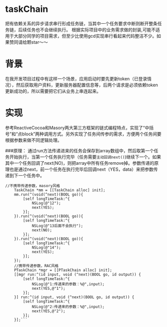 # taskChain
把有依赖关系的异步请求串行形成任务链，当其中一个任务要求中断则断开整条任务链，后续任务也不会继续执行。
根据实际项目中的业务需求做的封装,可能不适用于大部分同学的项目需求，但至少比使用gcd实现串行看起来代码整洁不少。如果赞同请给颗star～～
# 背景
在我开发项目过程中有这样一个场景，应用启动时要先更新token（已登录情况），然后获取用户资料，更新服务器配置信息等，后两个请求是必须依赖token更新成功的，所以需要把它们从业务上串连起来。
# 实现
参考ReactiveCocoa和Masory两大第三方框架的链式编程特点，实现了“中括号”和“点block”两种调用方式。另外实现了任务间传参的需求，方便两个任务间要根据参数来做不同逻辑处理。

###原理：
通过run方法传递进来的任务会保存到array数组中，然后取第一个任务开始执行，当第一个任务执行完毕（任务需要`主动回调next()`)继续下一个。如果其中一个任务回调了next(NO)，则把array中所有任务remove掉。参数传递的原理也是通过next，前一个任务在执行完毕后回调next（YES，data）来把参数传递到下一个任务中。
```oc
//不携带传递参数，masory风格
    TaskChain *mm = [[TaskChain alloc] init];
    mm.run(^(void(^next)(BOOL go)){
        [self longTimeTask:^{
            NSLog(@"12");
            next(YES);
        }];
    }).run(^(void(^next)(BOOL go)){
        [self longTimeTask:^{
            NSLog(@"13后面不会执行");
            next(NO);
        }];
    }).run(^(void(^next)(BOOL go)){
        [self longTimeTask:^{
            NSLog(@"14");
            next(YES);
        }];
    });
    //携带传递参数，RAC风格
    PTaskChain *mgr = [[PTaskChain alloc] init];
    [[mgr run:^(id input, void (^next)(BOOL go, id output)) {
        [self longTimeTask:^{
            NSLog(@"1:传递来的参数：%@",input);
            next(YES,@"1");
        }];
    }] run:^(id input, void (^next)(BOOL go, id output)) {
        [self longTimeTask:^{
            NSLog(@"2:传递来的参数：%@",input);
            next(YES,@"2");
        }];
    }];```

